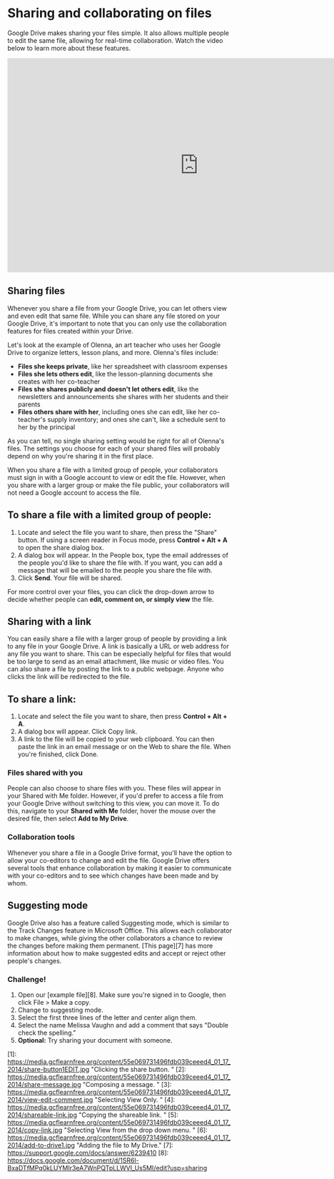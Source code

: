# Sharing and collaborating on files

Google Drive makes sharing your files simple. It also allows multiple people to edit the same file, allowing for real-time collaboration. Watch the video below to learn more about these features.

<iframe width="853" height="480" src="https://www.youtube.com/embed/Z7TrFgIfcA8" frameborder="0" allow="accelerometer; autoplay; encrypted-media; gyroscope; picture-in-picture" allowfullscreen="">
</iframe>

## Sharing files

Whenever you share a file from your Google Drive, you can let others view and even edit that same file. While you can share any file stored on your Google Drive, it's important to note that you can only use the collaboration features for files created within your Drive.

Let's look at the example of Olenna, an art teacher who uses her Google Drive to organize letters, lesson plans, and more. Olenna's files include:

- **Files she keeps private**, like her spreadsheet with classroom expenses
- **Files she lets others edit**, like the lesson-planning documents she creates with her co-teacher
- **Files she shares publicly and doesn't let others edit**, like the newsletters and announcements she shares with her students and their parents
- **Files others share with her**, including ones she can edit, like her co-teacher's supply inventory; and ones she can't, like a schedule sent to her by the principal

As you can tell, no single sharing setting would be right for all of Olenna's files. The settings you choose for each of your shared files will probably depend on why you're sharing it in the first place.

When you share a file with a limited group of people, your collaborators must sign in with a Google account to view or edit the file. However, when you share with a larger group or make the file public, your collaborators will not need a Google account to access the file.

## To share a file with a limited group of people:

1. Locate and select the file you want to share, then press the
   "Share" button. If using a screen reader in Focus mode, press
   **Control + Alt + A** to open the share dialog box.
2. A dialog box will appear. In the People box, type the email addresses of the people you'd like to share the file with. If you want, you can add a message that will be emailed to the people you share the file with.
3. Click **Send**. Your file will be shared.

For more control over your files, you can click the drop-down arrow to decide whether people can **edit, comment on, or simply view** the file.

## Sharing with a link

You can easily share a file with a larger group of people by providing a link to any file in your Google Drive. A link is basically a URL or web address for any file you want to share. This can be especially helpful for files that would be too large to send as an email attachment, like music or video files. You can also share a file by posting the link to a public webpage. Anyone who clicks the link will be redirected to the file.

## To share a link:

1. Locate and select the file you want to share, then press
   **Control + Alt + A**.
2. A dialog box will appear. Click Copy link.
3. A link to the file will be copied to your web clipboard. You can then paste the link in an email message or on the Web to share the file. When you're finished, click Done.

### Files shared with you

People can also choose to share files with you. These files will appear in your Shared with Me folder. However, if you'd prefer to access a file from your Google Drive without switching to this view, you can move it. To do this, navigate to your **Shared with Me** folder, hover the mouse over the desired file, then select **Add to My Drive**.

### Collaboration tools

Whenever you share a file in a Google Drive format, you'll have the option to allow your co-editors to change and edit the file. Google Drive offers several tools that enhance collaboration by making it easier to communicate with your co-editors and to see which changes have been made and by whom.

## Suggesting mode

Google Drive also has a feature called Suggesting mode, which is similar to the Track Changes feature in Microsoft Office. This allows each collaborator to make changes, while giving the other collaborators a chance to review the changes before making them permanent. [This page][7] has more information about how to make suggested edits and accept or reject other people's changes.

### Challenge!

1. Open our [example file][8]. Make sure you're signed in to Google, then click File > Make a copy.
2. Change to suggesting mode.
3. Select the first three lines of the letter and center align them.
4. Select the name Melissa Vaughn and add a comment that says "Double check the spelling."
5. **Optional:** Try sharing your document with someone.

[1]: <https://media.gcflearnfree.org/content/55e069731496fdb039ceeed4_01_17_2014/share-button1EDIT.jpg> "Clicking the share button. " [2]: <https://media.gcflearnfree.org/content/55e069731496fdb039ceeed4_01_17_2014/share-message.jpg> "Composing a message. " [3]: <https://media.gcflearnfree.org/content/55e069731496fdb039ceeed4_01_17_2014/view-edit-comment.jpg> "Selecting View Only. " [4]: <https://media.gcflearnfree.org/content/55e069731496fdb039ceeed4_01_17_2014/shareable-link.jpg> "Copying the shareable link. " [5]: <https://media.gcflearnfree.org/content/55e069731496fdb039ceeed4_01_17_2014/copy-link.jpg> "Selecting View from the drop down menu. " [6]: <https://media.gcflearnfree.org/content/55e069731496fdb039ceeed4_01_17_2014/add-to-drive1.jpg> "Adding the file to My Drive." [7]: <https://support.google.com/docs/answer/6239410> [8]: <https://docs.google.com/document/d/1SR6l-BxaDTfMPq0kLUYMIr3eA7WnPQTpLLWVI_Us5MI/edit?usp=sharing>
